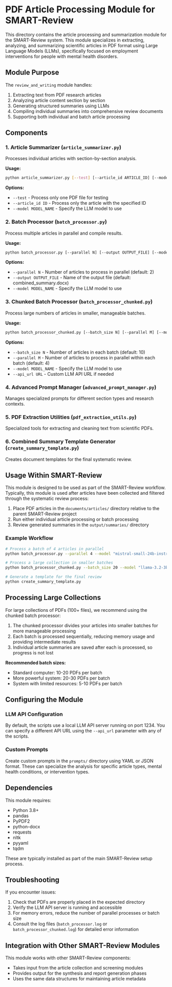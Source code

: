 # PDF Article Processing Module for SMART-Review

This directory contains the article processing and summarization module for the SMART-Review system. This module specializes in extracting, analyzing, and summarizing scientific articles in PDF format using Large Language Models (LLMs), specifically focused on employment interventions for people with mental health disorders.

## Module Purpose

The `review_and_writing` module handles:

1. Extracting text from PDF research articles
2. Analyzing article content section by section
3. Generating structured summaries using LLMs
4. Compiling individual summaries into comprehensive review documents
5. Supporting both individual and batch article processing

## Components

### 1. Article Summarizer (`article_summarizer.py`)

Processes individual articles with section-by-section analysis.

**Usage:**
```bash
python article_summarizer.py [--test] [--article_id ARTICLE_ID] [--model MODEL_NAME]
```

**Options:**
- `--test` - Process only one PDF file for testing
- `--article_id ID` - Process only the article with the specified ID
- `--model MODEL_NAME` - Specify the LLM model to use

### 2. Batch Processor (`batch_processor.py`)

Process multiple articles in parallel and compile results.

**Usage:**
```bash
python batch_processor.py [--parallel N] [--output OUTPUT_FILE] [--model MODEL_NAME]
```

**Options:**
- `--parallel N` - Number of articles to process in parallel (default: 2)
- `--output OUTPUT_FILE` - Name of the output file (default: combined_summary.docx)
- `--model MODEL_NAME` - Specify the LLM model to use

### 3. Chunked Batch Processor (`batch_processor_chunked.py`)

Process large numbers of articles in smaller, manageable batches.

**Usage:**
```bash
python batch_processor_chunked.py [--batch_size N] [--parallel M] [--model MODEL_NAME]
```

**Options:**
- `--batch_size N` - Number of articles in each batch (default: 10)
- `--parallel M` - Number of articles to process in parallel within each batch (default: 4)
- `--model MODEL_NAME` - Specify the LLM model to use
- `--api_url URL` - Custom LLM API URL if needed

### 4. Advanced Prompt Manager (`advanced_prompt_manager.py`)

Manages specialized prompts for different section types and research contexts.

### 5. PDF Extraction Utilities (`pdf_extraction_utils.py`)

Specialized tools for extracting and cleaning text from scientific PDFs.

### 6. Combined Summary Template Generator (`create_summary_template.py`)

Creates document templates for the final systematic review.

## Usage Within SMART-Review

This module is designed to be used as part of the SMART-Review workflow. Typically, this module is used after articles have been collected and filtered through the systematic review process:

1. Place PDF articles in the `documents/articles/` directory relative to the parent SMART-Review project
2. Run either individual article processing or batch processing
3. Review generated summaries in the `output/summaries/` directory

### Example Workflow

```bash
# Process a batch of 4 articles in parallel
python batch_processor.py --parallel 4 --model "mistral-small-24b-instruct-2501"

# Process a large collection in smaller batches
python batch_processor_chunked.py --batch_size 20 --model "llama-3.2-3b-instruct"

# Generate a template for the final review
python create_summary_template.py
```

## Processing Large Collections

For large collections of PDFs (100+ files), we recommend using the chunked batch processor:

1. The chunked processor divides your articles into smaller batches for more manageable processing
2. Each batch is processed sequentially, reducing memory usage and providing intermediate results
3. Individual article summaries are saved after each is processed, so progress is not lost

**Recommended batch sizes:**
- Standard computer: 10-20 PDFs per batch
- More powerful system: 20-30 PDFs per batch
- System with limited resources: 5-10 PDFs per batch

## Configuring the Module

### LLM API Configuration

By default, the scripts use a local LLM API server running on port 1234. You can specify a different API URL using the `--api_url` parameter with any of the scripts.

### Custom Prompts

Create custom prompts in the `prompts/` directory using YAML or JSON format. These can specialize the analysis for specific article types, mental health conditions, or intervention types.

## Dependencies

This module requires:
- Python 3.8+
- pandas
- PyPDF2
- python-docx
- requests
- nltk
- pyyaml
- tqdm

These are typically installed as part of the main SMART-Review setup process.

## Troubleshooting

If you encounter issues:

1. Check that PDFs are properly placed in the expected directory
2. Verify the LLM API server is running and accessible
3. For memory errors, reduce the number of parallel processes or batch size
4. Consult the log files (`batch_processor.log` or `batch_processor_chunked.log`) for detailed error information

## Integration with Other SMART-Review Modules

This module works with other SMART-Review components:
- Takes input from the article collection and screening modules
- Provides output for the synthesis and report generation phases
- Uses the same data structures for maintaining article metadata